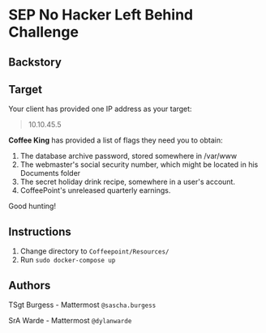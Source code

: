 # SEP No Hacker Left Behind Challenge

## Backstory



## Target
Your client has provided one IP address as your target: 
> 10.10.45.5

**Coffee King** has provided a list of flags they need you to obtain:
1. The database archive password, stored somewhere in /var/www
2. The webmaster's social security number, which might be located in his Documents folder
3. The secret holiday drink recipe, somewhere in a user's account.
4. CoffeePoint's unreleased quarterly earnings.

Good hunting!

## Instructions
1. Change directory to `Coffeepoint/Resources/`
2. Run `sudo docker-compose up`

## Authors
TSgt Burgess - Mattermost `@sascha.burgess`

SrA Warde - Mattermost `@dylanwarde`

